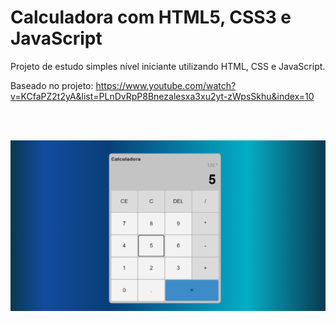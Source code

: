 # Calculadora com HTML5, CSS3 e JavaScript

Projeto de estudo simples nível iniciante utilizando HTML, CSS e JavaScript.

Baseado no projeto: https://www.youtube.com/watch?v=KCfaPZ2t2yA&list=PLnDvRpP8Bnezalesxa3xu2yt-zWpsSkhu&index=10

<br>
<br>

![](./example.png)